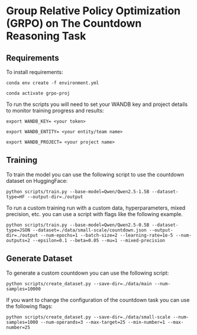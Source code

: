 # Group Relative Policy Optimization (GRPO) on The Countdown Reasoning Task

## Requirements

To install requirements:

```setup env
conda env create -f environment.yml

conda activate grpo-proj
```

To run the scripts you will need to set your WANDB key and project details to monitor training progress and results:

```setup tokens
export WANDB_KEY= <your token>

export WANDB_ENTITY= <your entity/team name>

export WANDB_PROJECT= <your project name>
```

## Training

To train the model you can use the following script to use the countdown dataset on HuggingFace:

```train script
python scripts/train.py --base-model=Qwen/Qwen2.5-1.5B --dataset-type=HF --output-dir=./output
```

To run a custom training run with a custom data, hyperparameters, mixed precision, etc. you can use a script with flags like the following example.

```
python scripts/train.py --base-model=Qwen/Qwen2.5-0.5B --dataset-type=JSON --dataset=./data/small-scale/countdown.json --output-dir=./output --num-epochs=1 --batch-size=2 --learning-rate=1e-5 --num-outputs=2 --epsilon=0.1 --beta=0.05 --mu=1 --mixed-precision
```

## Generate Dataset

To generate a custom countdown you can use the following script:

```dataset script
python scripts/create_dataset.py --save-dir=./data/main --num-samples=10000
```

If you want to change the configuration of the countdown task you can use the following flags:

```dataset script flags
python scripts/create_dataset.py --save-dir=./data/small-scale --num-samples=1000 --num-operands=3 --max-target=25 --min-number=1 --max-number=25
```
